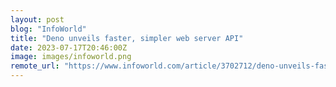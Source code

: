 ```yaml
---
layout: post
blog: "InfoWorld"
title: "Deno unveils faster, simpler web server API"
date: 2023-07-17T20:46:00Z
image: images/infoworld.png
remote_url: "https://www.infoworld.com/article/3702712/deno-unveils-faster-simpler-web-server-api.html#tk.rss_applicationdevelopment"
---
```


